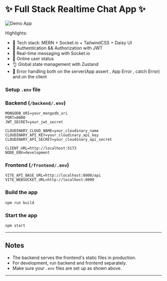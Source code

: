 # ✨ Full Stack Realtime Chat App ✨

![Demo App](/frontend/public/screenshot-for-readme.png)


Highlights:

- 🌟 Tech stack: MERN + Socket.io + TailwindCSS + Daisy UI
- 🎃 Authentication && Authorization with JWT
- 👾 Real-time messaging with Socket.io
- 🚀 Online user status
- 👌 Global state management with Zustand
- 🐞 Error handling both on the server(App assert , App Error , catch Error) and on the client


### Setup `.env` file

### Backend (`/backend/.env`)

```env
MONGODB_URI=your_mongodb_uri
PORT=8000
JWT_SECRET=your_jwt_secret

CLOUDINARY_CLOUD_NAME=your_cloudinary_name
CLOUDINARY_API_KEY=your_cloudinary_api_key
CLOUDINARY_API_SECRET=your_cloudinary_api_secret

CLIENT_URL=http://localhost:5173
NODE_ENV=development
```

### Frontend (`/frontend/.env`)

```env
VITE_API_BASE_URL=http://localhost:8000/api
VITE_WEBSOCKET_URL=http://localhost:8000
```


### Build the app

```shell
npm run build
```

### Start the app

```shell
npm start
```
---

## Notes

- The backend serves the frontend's static files in production.
- For development, run backend and frontend separately.
- Make sure your `.env` files are set up as shown above.

---